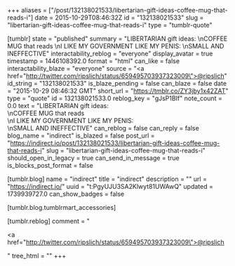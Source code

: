 +++
aliases = ["/post/132138021533/libertarian-gift-ideas-coffee-mug-that-reads-i"]
date = 2015-10-29T08:46:32Z
id = "132138021533"
slug = "libertarian-gift-ideas-coffee-mug-that-reads-i"
type = "tumblr-quote"

[tumblr]
state = "published"
summary = "LIBERTARIAN gift ideas: \nCOFFEE MUG that reads \nI LIKE MY GOVERNMENT LIKE MY PENIS: \nSMALL AND INEFFECTIVE"
interactability_reblog = "everyone"
display_avatar = true
timestamp = 1446108392.0
format = "html"
can_like = false
interactability_blaze = "everyone"
source = "<a href=\"http://twitter.com/ripslich/status/659495703937323009\">@ripslich</a>"
id_string = "132138021533"
is_blaze_pending = false
can_blaze = false
date = "2015-10-29 08:46:32 GMT"
short_url = "https://tmblr.co/ZY3jby1x42ZAT"
type = "quote"
id = 132138021533.0
reblog_key = "gJsP1BIf"
note_count = 0.0
text = "LIBERTARIAN gift ideas: <br/>\nCOFFEE MUG that reads<br/>\nI LIKE MY GOVERNMENT LIKE MY PENIS:<br/>\nSMALL AND INEFFECTIVE"
can_reblog = false
can_reply = false
blog_name = "indirect"
is_blazed = false
post_url = "https://indirect.io/post/132138021533/libertarian-gift-ideas-coffee-mug-that-reads-i"
slug = "libertarian-gift-ideas-coffee-mug-that-reads-i"
should_open_in_legacy = true
can_send_in_message = true
is_blocks_post_format = false

[tumblr.blog]
name = "indirect"
title = "indirect"
description = ""
url = "https://indirect.io/"
uuid = "t:PgyUJU3SA2Klwyt81UWAwQ"
updated = 1739939727.0
can_show_badges = false

[tumblr.blog.tumblrmart_accessories]

[tumblr.reblog]
comment = "<p><a href=\"http://twitter.com/ripslich/status/659495703937323009\">@ripslich</a></p>"
tree_html = ""
+++
